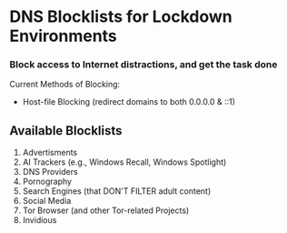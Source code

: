 # DNS Blocklists for Lockdown Environments

### Block access to Internet distractions, and get the task done

Current Methods of Blocking:

- Host-file Blocking (redirect domains to both 0.0.0.0 & ::1)

## Available Blocklists

1. Advertisments
2. AI Trackers (e.g., Windows Recall, Windows Spotlight)
3. DNS Providers
4. Pornography
5. Search Engines (that DON'T FILTER adult content)
6. Social Media
7. Tor Browser (and other Tor-related Projects)
8. Invidious
